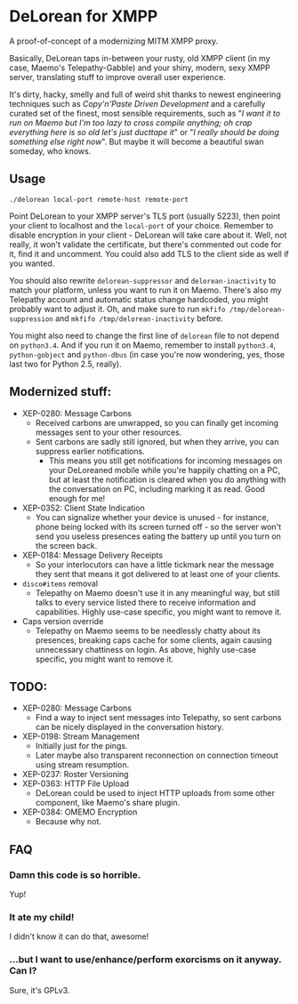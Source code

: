 # DeLorean for XMPP
A proof-of-concept of a modernizing MITM XMPP proxy.

Basically, DeLorean taps in-between your rusty, old XMPP client (in my case, Maemo's Telepathy-Gabble) and your shiny, modern, sexy XMPP server, translating stuff to improve overall user experience.

It's dirty, hacky, smelly and full of weird shit thanks to newest engineering techniques such as *Copy'n'Paste Driven Development* and a carefully curated set of the finest, most sensible requirements, such as "*I want it to run on Maemo but I'm too lazy to cross compile anything; oh crap everything here is so old let's just ducttape it*" or "*I really should be doing something else right now*". But maybe it will become a beautiful swan someday, who knows.

## Usage
```
./delorean local-port remote-host remote-port
```

Point DeLorean to your XMPP server's TLS port (usually 5223), then point your client to localhost and the `local-port` of your choice. Remember to disable encryption in your client - DeLorean will take care about it. Well, not really, it won't validate the certificate, but there's commented out code for it, find it and uncomment. You could also add TLS to the client side as well if you wanted.

You should also rewrite `delorean-suppressor` and `delorean-inactivity` to match your platform, unless you want to run it on Maemo. There's also my Telepathy account and automatic status change hardcoded, you might probably want to adjust it. Oh, and make sure to run `mkfifo /tmp/delorean-suppression` and `mkfifo /tmp/delorean-inactivity` before.

You might also need to change the first line of `delorean` file to not depend on `python3.4`. And if you run it on Maemo, remember to install `python3.4`, `python-gobject` and `python-dbus` (in case you're now wondering, yes, those last two for Python 2.5, really).

## Modernized stuff:
- XEP-0280: Message Carbons
  - Received carbons are unwrapped, so you can finally get incoming messages sent to your other resources.
  - Sent carbons are sadly still ignored, but when they arrive, you can suppress earlier notifications.
    - This means you still get notifications for incoming messages on your DeLoreaned mobile while you're happily chatting on a PC, but at least the notification is cleared when you do anything with the conversation on PC, including marking it as read. Good enough for me!
- XEP-0352: Client State Indication
  - You can signalize whether your device is unused - for instance, phone being locked with its screen turned off - so the server won't send you useless presences eating the battery up until you turn on the screen back.
- XEP-0184: Message Delivery Receipts
  - So your interlocutors can have a little tickmark near the message they sent that means it got delivered to at least one of your clients.
- `disco#items` removal
  - Telepathy on Maemo doesn't use it in any meaningful way, but still talks to every service listed there to receive information and capabilities. Highly use-case specific, you might want to remove it.
- Caps version override
  - Telepathy on Maemo seems to be needlessly chatty about its presences, breaking caps cache for some clients, again causing unnecessary chattiness on login. As above, highly use-case specific, you might want to remove it.

## TODO:
- XEP-0280: Message Carbons
  - Find a way to inject sent messages into Telepathy, so sent carbons can be nicely displayed in the conversation history.
- XEP-0198: Stream Management
  - Initially just for the pings.
  - Later maybe also transparent reconnection on connection timeout using stream resumption.
- XEP-0237: Roster Versioning
- XEP-0363: HTTP File Upload
  - DeLorean could be used to inject HTTP uploads from some other component, like Maemo's share plugin.
- XEP-0384: OMEMO Encryption
  - Because why not.

## FAQ

### Damn this code is so horrible.

Yup! 

### It ate my child!

I didn't know it can do that, awesome!

### ...but I want to use/enhance/perform exorcisms on it anyway. Can I?

Sure, it's GPLv3.
